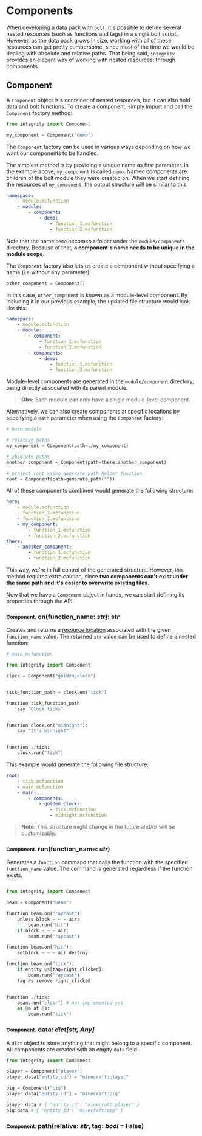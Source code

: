 
# Components

When developing a data pack with `bolt`, it's possible to
define several nested resources (such as functions and tags)
in a single bolt script. However, as the data pack grows in size,
working with all of these resources can get pretty cumbersome,
since most of the time we would be dealing with absolute and
relative paths. That being said, `integrity` provides an elegant
way of working with nested resources: through components.

## Component

A `Component` object is a container of nested resources, but it can
also hold data and bolt functions. To create a component, simply
import and call the `Component` factory method:

```python
from integrity import Component

my_component = Component("demo")
```

The `Component` factory can be used in various ways depending
on how we want our components to be handled.

The simplest method is by providing a unique name as first
parameter. In the example above, `my_component` is called
`demo`. Named components are children of the bolt module
they were created on. When we start defining the resources
of `my_component`, the output structure will be similar to this:

```yaml
namespace:
    - module.mcfunction
    - module:
        - components:
            - demo:
                - function_1.mcfunction
                - function_2.mcfunction
```

Note that the name `demo` becomes a folder under the
`module/components` directory. Because of that,
**a component's name needs to be unique in the module scope.**

The `Component` factory also lets us create a component without
specifying a name (i.e without any parameter):

```python
other_component = Component()
```

In this case, `other_component` is known as a module-level component.
By including it in our previous example, the updated file structure
would look like this:

```yaml
namespace:
    - module.mcfunction
    - module:
        - component:
            - function_1.mcfunction
            - function_2.mcfunction
        - components:
            - demo:
                - function_1.mcfunction
                - function_2.mcfunction
```

Module-level components are generated in the `module/component` directory,
being directly associated with its parent module.

> **Obs:** Each module can only have a single module-level component.

Alternatively, we can also create components at specific locations
by specifying a `path` parameter when using the `Component` factory:

```python
# here:module

# relative paths
my_component = Component(path=./my_component)

# absolute paths
another_component = Component(path=there:another_component)

# project root using generate_path helper function
root = Component(path=generate_path(""))
```

All of these components combined would generate the following structure:

```yaml
here:
    - module.mcfunction
    - function_1.mcfunction
    - function_2.mcfunction
    - my_component:
        - function_1.mcfunction
        - function_2.mcfunction
there:
    - another_component:
        - function_1.mcfunction
        - function_2.mcfunction
```

This way, we're in full control of the generated structure. However,
this method requires extra caution, since **two components can't**
**exist under the same path and it's easier to overwrite existing files.**  

Now that we have a `Component` object in hands, we can start defining
its properties through the API.

### <span style="font-size: 0.8em">Component.</span> **on**(function_name: *str*): *str*

Creates and returns a [resource location](https://minecraft.fandom.com/wiki/Resource_location) associated with the given
`function_name` value. The returned `str` value can be used to define a nested
function:

```python
# main.mcfunction

from integrity import Component

clock = Component("golden_clock")


tick_function_path = clock.on("tick")

function tick_function_path:
    say "Clock ticks"


function clock.on("midnight"):
    say "It's midnight"


function ./tick:
    clock.run("tick")
```

This example would generate the following file structure:

```yaml
root:
    - tick.mcfunction
    - main.mcfunction
    - main:
        - components:
            - golden_clock:
                - tick.mcfunction
                - midnight.mcfunction
```

> **Note:** This structure might change in the future and/or will be
customizable.

### <span style="font-size: 0.8em">Component.</span> **run**(function_name: *str*)

Generates a `function` command that calls the function with
the specified `function_name` value. The command is generated regardless
if the function exists.

```python

from integrity import Component

beam = Component("beam")

function beam.on("raycast"):
    unless block ~ ~ ~ air:
        beam.run("hit")
    if block ~ ~ ~ air:
        beam.run("raycast")

function beam.on("hit"):
    setblock ~ ~ ~ air destroy

function beam.on("tick"):
    if entity @s[tag=right_clicked]:
        beam.run("raycast")
    tag @s remove right_clicked


function ./tick:
    beam.run("clear") # not implemented yet
    as @a at @s:
        beam.run("tick")
```

### <span style="font-size: 0.8em">Component.</span> **data**: *dict[str, Any]*

A `dict` object to store anything that might belong to a specific component.
All components are created with an empty `data` field.

```python
from integrity import Component

player = Component("player")
player.data["entity_id"] = "minecraft:player"

pig = Component("pig")
player.data["entity_id"] = "minecraft:pig"

player.data # { "entity_id": "minecraft:player" }
pig.data # { "entity_id": "minecraft:pig" }
```

### <span style="font-size: 0.8em">Component.</span> **path**(relative: *str*, tag: *bool* = False)
